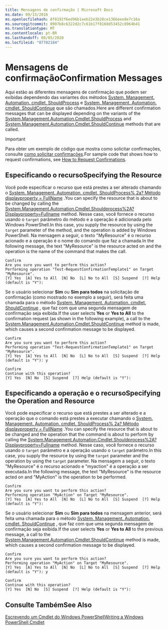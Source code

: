 ```yaml
---
title: Mensagens de confirmação | Microsoft Docs
ms.date: 09/13/2016
ms.openlocfilehash: 8f8192f6ed96b1eeb22e3b28ce1366eee8e7c16a
ms.sourcegitcommit: 0907b8c6322d2c7c61b17f8168d53452c8964b41
ms.translationtype: MT
ms.contentlocale: pt-BR
ms.lasthandoff: 08/05/2020
ms.locfileid: "87782184"
---
```

# <a name="confirmation-messages"></a><span data-ttu-id="c576c-102">Mensagens de confirmação</span><span class="sxs-lookup"><span data-stu-id="c576c-102">Confirmation Messages</span></span>

<span data-ttu-id="c576c-103">Aqui estão as diferentes mensagens de confirmação que podem ser exibidas dependendo das variantes dos métodos [System. Management. Automation. cmdlet. ShouldProcess](/dotnet/api/System.Management.Automation.Cmdlet.ShouldProcess) e [System. Management. Automation. cmdlet. ShouldContinue](/dotnet/api/System.Management.Automation.Cmdlet.ShouldContinue) que são chamados.</span><span class="sxs-lookup"><span data-stu-id="c576c-103">Here are different confirmation messages that can be displayed depending on the variants of the [System.Management.Automation.Cmdlet.ShouldProcess](/dotnet/api/System.Management.Automation.Cmdlet.ShouldProcess) and [System.Management.Automation.Cmdlet.ShouldContinue](/dotnet/api/System.Management.Automation.Cmdlet.ShouldContinue) methods that are called.</span></span>

> [!IMPORTANT]
> <span data-ttu-id="c576c-104">Para obter um exemplo de código que mostra como solicitar confirmações, consulte [como solicitar confirmações](./how-to-request-confirmations.md).</span><span class="sxs-lookup"><span data-stu-id="c576c-104">For sample code that shows how to request confirmations, see [How to Request Confirmations](./how-to-request-confirmations.md).</span></span>

## <a name="specifying-the-resource"></a><span data-ttu-id="c576c-105">Especificando o recurso</span><span class="sxs-lookup"><span data-stu-id="c576c-105">Specifying the Resource</span></span>

<span data-ttu-id="c576c-106">Você pode especificar o recurso que está prestes a ser alterado chamando o [System. Management. Automation. cmdlet. ShouldProcess% 2a? Método displayproperty = FullName](/dotnet/api/System.Management.Automation.Cmdlet.ShouldProcess?view=powershellsdk-1.1.0) .</span><span class="sxs-lookup"><span data-stu-id="c576c-106">You can specify the resource that is about to be changed by calling the [System.Management.Automation.Cmdlet.Shouldprocess%2A?Displayproperty=Fullname](/dotnet/api/System.Management.Automation.Cmdlet.ShouldProcess?view=powershellsdk-1.1.0) method.</span></span> <span data-ttu-id="c576c-107">Nesse caso, você fornece o recurso usando o `target` parâmetro do método e a operação é adicionada pelo Windows PowerShell.</span><span class="sxs-lookup"><span data-stu-id="c576c-107">In this case, you supply the resource by using the `target` parameter of the method, and the operation is added by Windows PowerShell.</span></span> <span data-ttu-id="c576c-108">Na mensagem a seguir, o texto "MyResource" é o recurso acionado e a operação é o nome do comando que faz a chamada.</span><span class="sxs-lookup"><span data-stu-id="c576c-108">In the following message, the text "MyResource" is the resource acted on and the operation is the name of the command that makes the call.</span></span>

```output
Confirm
Are you sure you want to perform this action?
Performing operation "Test-RequestConfirmationTemplate1" on Target "MyResource".
[Y] Yes  [A] Yes to All  [N] No  [L] No to All  [S] Suspend  [?] Help (default is "Y"):
```

<span data-ttu-id="c576c-109">Se o usuário selecionar **Sim** ou **Sim para todos** na solicitação de confirmação (como mostrado no exemplo a seguir), será feita uma chamada para o método [System. Management. Automation. cmdlet. ShouldContinue](/dotnet/api/System.Management.Automation.Cmdlet.ShouldContinue) , que faz com que uma segunda mensagem de confirmação seja exibida.</span><span class="sxs-lookup"><span data-stu-id="c576c-109">If the user selects **Yes** or **Yes to All** to the confirmation request (as shown in the following example), a call to the [System.Management.Automation.Cmdlet.ShouldContinue](/dotnet/api/System.Management.Automation.Cmdlet.ShouldContinue) method is made, which causes a second confirmation message to be displayed.</span></span>

```output
Confirm
Are you sure you want to perform this action?
Performing operation "Test-RequestConfirmationTemplate1" on Target "MyResource".
[Y] Yes  [A] Yes to All  [N] No  [L] No to All  [S] Suspend  [?] Help (default is "Y"): y

Confirm
Continue with this operation?
[Y] Yes  [N] No  [S] Suspend  [?] Help (default is "Y"):
```

## <a name="specifying-the-operation-and-resource"></a><span data-ttu-id="c576c-110">Especificando a operação e o recurso</span><span class="sxs-lookup"><span data-stu-id="c576c-110">Specifying the Operation and Resource</span></span>

<span data-ttu-id="c576c-111">Você pode especificar o recurso que está prestes a ser alterado e a operação que o comando está prestes a executar chamando o [System. Management. Automation. cmdlet. ShouldProcess% 2a? Método displayproperty = FullName](/dotnet/api/System.Management.Automation.Cmdlet.ShouldProcess?view=powershellsdk-1.1.0) .</span><span class="sxs-lookup"><span data-stu-id="c576c-111">You can specify the resource that is about to be changed and the operation that the command is about to perform by calling the [System.Management.Automation.Cmdlet.Shouldprocess%2A?Displayproperty=Fullname](/dotnet/api/System.Management.Automation.Cmdlet.ShouldProcess?view=powershellsdk-1.1.0) method.</span></span> <span data-ttu-id="c576c-112">Nesse caso, você fornece o recurso usando o `target` parâmetro e a operação usando o `target` parâmetro.</span><span class="sxs-lookup"><span data-stu-id="c576c-112">In this case, you supply the resource by using the `target` parameter and the operation by using the `target` parameter.</span></span> <span data-ttu-id="c576c-113">Na mensagem a seguir, o texto "MyResource" é o recurso acionado e "myaction" é a operação a ser executada.</span><span class="sxs-lookup"><span data-stu-id="c576c-113">In the following message, the text "MyResource" is the resource acted on and "MyAction" is the operation to be performed.</span></span>

```output
Confirm
Are you sure you want to perform this action?
Performing operation "MyAction" on Target "MyResource".
[Y] Yes  [A] Yes to All  [N] No  [L] No to All  [S] Suspend  [?] Help (default is "Y"):
```

<span data-ttu-id="c576c-114">Se o usuário selecionar **Sim** ou **Sim para todos** na mensagem anterior, será feita uma chamada para o método [System. Management. Automation. cmdlet. ShouldContinue](/dotnet/api/System.Management.Automation.Cmdlet.ShouldContinue) , que faz com que uma segunda mensagem de confirmação seja exibida.</span><span class="sxs-lookup"><span data-stu-id="c576c-114">If the user selects **Yes** or **Yes to All** to the previous message, a call to the [System.Management.Automation.Cmdlet.ShouldContinue](/dotnet/api/System.Management.Automation.Cmdlet.ShouldContinue) method is made, which causes a second confirmation message to be displayed.</span></span>

```output
Confirm
Are you sure you want to perform this action?
Performing operation "MyAction" on Target "MyResource".
[Y] Yes  [A] Yes to All  [N] No  [L] No to All  [S] Suspend  [?] Help (default is "Y"): y

Confirm
Continue with this operation?
[Y] Yes  [N] No  [S] Suspend  [?] Help (default is "Y"):
```

## <a name="see-also"></a><span data-ttu-id="c576c-115">Consulte Também</span><span class="sxs-lookup"><span data-stu-id="c576c-115">See Also</span></span>

[<span data-ttu-id="c576c-116">Escrevendo um Cmdlet do Windows PowerShell</span><span class="sxs-lookup"><span data-stu-id="c576c-116">Writing a Windows PowerShell Cmdlet</span></span>](./writing-a-windows-powershell-cmdlet.md)
